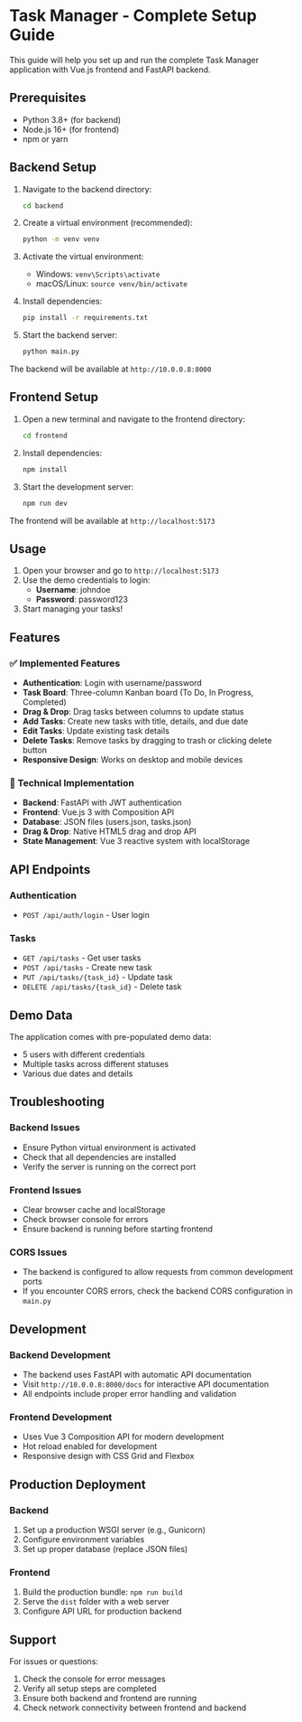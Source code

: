 # Task Manager - Complete Setup Guide

This guide will help you set up and run the complete Task Manager application with Vue.js frontend and FastAPI backend.

## Prerequisites

- Python 3.8+ (for backend)
- Node.js 16+ (for frontend)
- npm or yarn

## Backend Setup

1. Navigate to the backend directory:
   ```bash
   cd backend
   ```

2. Create a virtual environment (recommended):
   ```bash
   python -m venv venv
   ```

3. Activate the virtual environment:
   - Windows: `venv\Scripts\activate`
   - macOS/Linux: `source venv/bin/activate`

4. Install dependencies:
   ```bash
   pip install -r requirements.txt
   ```

5. Start the backend server:
   ```bash
   python main.py
   ```

The backend will be available at `http://10.0.0.8:8000`

## Frontend Setup

1. Open a new terminal and navigate to the frontend directory:
   ```bash
   cd frontend
   ```

2. Install dependencies:
   ```bash
   npm install
   ```

3. Start the development server:
   ```bash
   npm run dev
   ```

The frontend will be available at `http://localhost:5173`

## Usage

1. Open your browser and go to `http://localhost:5173`
2. Use the demo credentials to login:
   - **Username**: johndoe
   - **Password**: password123
3. Start managing your tasks!

## Features

### ✅ Implemented Features

- **Authentication**: Login with username/password
- **Task Board**: Three-column Kanban board (To Do, In Progress, Completed)
- **Drag & Drop**: Drag tasks between columns to update status
- **Add Tasks**: Create new tasks with title, details, and due date
- **Edit Tasks**: Update existing task details
- **Delete Tasks**: Remove tasks by dragging to trash or clicking delete button
- **Responsive Design**: Works on desktop and mobile devices

### 🔧 Technical Implementation

- **Backend**: FastAPI with JWT authentication
- **Frontend**: Vue.js 3 with Composition API
- **Database**: JSON files (users.json, tasks.json)
- **Drag & Drop**: Native HTML5 drag and drop API
- **State Management**: Vue 3 reactive system with localStorage

## API Endpoints

### Authentication
- `POST /api/auth/login` - User login

### Tasks
- `GET /api/tasks` - Get user tasks
- `POST /api/tasks` - Create new task
- `PUT /api/tasks/{task_id}` - Update task
- `DELETE /api/tasks/{task_id}` - Delete task

## Demo Data

The application comes with pre-populated demo data:
- 5 users with different credentials
- Multiple tasks across different statuses
- Various due dates and details

## Troubleshooting

### Backend Issues
- Ensure Python virtual environment is activated
- Check that all dependencies are installed
- Verify the server is running on the correct port

### Frontend Issues
- Clear browser cache and localStorage
- Check browser console for errors
- Ensure backend is running before starting frontend

### CORS Issues
- The backend is configured to allow requests from common development ports
- If you encounter CORS errors, check the backend CORS configuration in `main.py`

## Development

### Backend Development
- The backend uses FastAPI with automatic API documentation
- Visit `http://10.0.0.8:8000/docs` for interactive API documentation
- All endpoints include proper error handling and validation

### Frontend Development
- Uses Vue 3 Composition API for modern development
- Hot reload enabled for development
- Responsive design with CSS Grid and Flexbox

## Production Deployment

### Backend
1. Set up a production WSGI server (e.g., Gunicorn)
2. Configure environment variables
3. Set up proper database (replace JSON files)

### Frontend
1. Build the production bundle: `npm run build`
2. Serve the `dist` folder with a web server
3. Configure API URL for production backend

## Support

For issues or questions:
1. Check the console for error messages
2. Verify all setup steps are completed
3. Ensure both backend and frontend are running
4. Check network connectivity between frontend and backend
